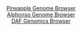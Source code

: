 <div id="Pineapple_Genome_Browser" align="center">
  <a href="https://igv.org/app/?sessionURL=blob:zZNda9swFIb_i6BlA8cfcmzHhjLcNk1Tbw1r6pq6FCPbsiNiS44k56Mh_31q2dhNB83FxkAX0uFI5z2vnrMHa8wFYRQEAOqWo1sW0IBYsM0ctV2Db1GLBQgq1AisAY4rzDEtMAj2oEJCovjuq7q5kLITgWEQ2Q1aRGumC1tHLXphFG2EXrDWuGBNg3LGkWRcGOccrZlB6vVgg3PUdbqqbeuOUSKJDNR0C0YFMzpM62yj3st.hbIaU9birO0bSd4EZEqP0ljqFfoSJvOwKLAQEd5Ny7MwmoYP9jhOJ.5FGs.uk9hNTuekpkj2HJ.lu8siejmBV8UoiYZhFC_TlM.2zvWwcjcn9uXpeNsRjsWZ5Vkj24EQesoaQku8_Z.6Vosc2flq6o7gxSN9mDSPD_M0WuZW4kzkFsPi3b5H4KCBhhW9IgEUC.4FlqnZpqs50B28bq2RZpq.coczAoKnZw1IjoqlSn_aA7nrFC9A4FX_ho4GGC8xB8HAN03P8n3oDL2h6fvWQduDnjd_z9qr.M73TBhC6GYVaaSCucwE7YSOKNXXRaXXL0d6eV_0aUUWfRjOblY39Qk8n86m9RLhye1k_Ac3NaCKv32gavUjmv4Jdx8Rosv8WNiivEKJ59_xqByz5f3WjNTIedV39o3F74_ZK0jHmVMx3iKp8lVEHX8St0acICpVYE0EyUlD5C5RPrINCCxoK3BBwRqmSAS8zj.ZmqlZjvn5N6D24fnwAw--">Pineapple Genome Browser</a>
</div>
<div id="Alphonso_Genome_Browser" align="center">
  <a href="https://igv.org/app/?sessionURL=blob:zZJdb5swFIb_i6VWm0T4MCUJSNVEk3TpmnVdU0KVqkIGDHEDNrENJET573OrTbtZpeZi0yRf2Ef.eM_jZw8azAVhFHgA6pajWxbQgFixdo7KqsA3qMQCeBkqBNYAxxnmmCYYeHuQISFRcDdTJ1dSVsIzDCKrXoloznRh66hEHaOoFXrCSmPEigLFjCPJuDAuOGqYQfKm1.IYVZWu3rZ1x0iRRAYqqhWjghkVpnnUqvuiX6Uox5SVOCrrQpLXAJHKozKmeoY..eHcTxIsxDXeXaXn_vWVv7AnwfJzf7QMvk3DoB.ezklOkaw5Pt9O0foEXlyPTuAl3c67BxynNJiEzW3Dc3N9Yo9PJ9uKcCzOrYE1tB0I4QscQlO8_Z_6VoMc2Xvm777fypv5LRl1g8UiHKWzWd0.l8uz4I2.DxooWFIrF0Cy4gPPMjXb7GsO7PdeptZQM01X0eGMAO_xSQOSo2Sttj_ugdxVyhgg8KZ.lUcDjKeYA6_nmubAcl3onA3OTNe1Dtoe1Lz4e2gvgzt3YEIfwn6UkUIqndNI0EroiFK9STI9745k6Q_dOh6KNf7iPDer6XI.nsaLZLNRbhHxR5pQEVCPv36gavU9mf6Jd.8Josv4WNnWDw.7SZe2zx2_v_zqLrq7WXhhtffjcf4mnuPQZIyXSKr9qqKWP31rECeISlVoiCAxKYjchYoia4FnQVtpCxJWMOUh4Hn8wdRMzXLMj7_1tA9Phx8-">Alphonso Genome Browser</a>
</div>


<div id="DAF_Genomics_Browser" align="center">
  <a href="https://igv.org/app/?sessionURL=blob:tZFra9swFIb_y4H2k2.S7Tg2hOFtSZdlTdcGLyOlBNWWY7WW5Ury0iTkv0.4LYONMgYdSELiXN5X5znADyoVEw0kgB0UOgiBBaoS2wXhbU3nhFMFSUlqRS2QtKSSNjmF5AAlUZpkV19MZaV1qxLXLUhpb2gjOMuVo3yHtLYSna6oSbWxQzjZi4ZslZMLbpI1cUndVqJRwiV5TpWyPbelzWa9JeZ4ia37lnTNu1qzXnVtTBhjhVMS45Y1BX38i5H_oGwWe5cuF2lfP6O7aTFKZ9P0mz_OVmeDD6vs4tMyGyxPF2zTEN1JOpJZ9x2f4Pf.5Ot2Wl9M7rAQ80JfBrsxuzzxP56OH1smqRqhCA39EGM_hKMFtcg7AwHySqIEBVaEhxYOAvv56ocDMwUpGCTXNxZoSfJ7k359AL1rDSpQ9KHrqVkgZEElJHbseRGKYxwGUeDFMTpaB.hk_cYsJ9lVHHk4xXjg3BJu9EtW9wM0Qn8G3wrkb53N_ldQ6f7sIeKzu_Pq86oObstzFMxXBtxwP5X3r4Cy4NWPlUJyok3o6fmMhdRGj9NG_.LiH2.OPwE-">DAF Genomics Browser</a>
</div>
